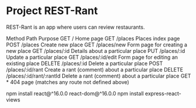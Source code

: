 # Project REST-Rant

REST-Rant is an app where users can review restaurants.



Method	        Path	                  Purpose
GET	            /	                      Home page
GET	            /places	                  Places index page
POST	        /places	                  Create new place
GET	            /places/new	              Form page for creating a new place
GET	            /places/:id	              Details about a particular place
PUT	            /places/:id	              Update a particular place
GET	            /places/:id/edit	      Form page for editing an existing place
DELETE	        /places/:id	              Delete a particular place
POST	        /places/:id/rant	      Create a rant (comment) about a particular place
DELETE	        /places/:id/rant/:rantId  Delete a rant (comment) about a particular place
GET	               *	                  404 page (matches any route not defined above)



npm install react@^16.0.0 react-dom@^16.0.0
 npm install express-react-views